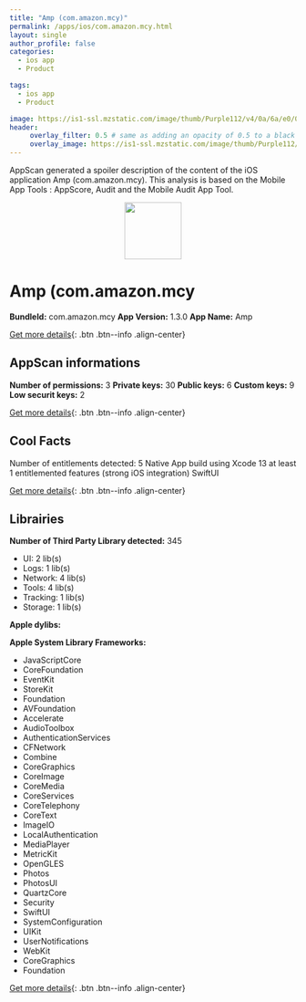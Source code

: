 ```yaml
---
title: "Amp (com.amazon.mcy)"
permalink: /apps/ios/com.amazon.mcy.html
layout: single
author_profile: false
categories: 
  - ios app 
  - Product 

tags: 
  - ios app 
  - Product 

image: https://is1-ssl.mzstatic.com/image/thumb/Purple112/v4/0a/6a/e0/0a6ae09a-8745-48a9-2146-0ad9a9d86ed4/AppIcon-1x_U007emarketing-0-10-0-85-220.png/512x512bb.jpg
header: 
     overlay_filter: 0.5 # same as adding an opacity of 0.5 to a black background
     overlay_image: https://is1-ssl.mzstatic.com/image/thumb/Purple112/v4/0a/6a/e0/0a6ae09a-8745-48a9-2146-0ad9a9d86ed4/AppIcon-1x_U007emarketing-0-10-0-85-220.png/512x512bb.jpg
---
```

AppScan generated a spoiler description of the content of the iOS application Amp (com.amazon.mcy). This analysis is based on the Mobile App Tools : AppScore, Audit and the Mobile Audit App Tool.

  
  
<div style="text-align: center;"><img src="https://is1-ssl.mzstatic.com/image/thumb/Purple112/v4/0a/6a/e0/0a6ae09a-8745-48a9-2146-0ad9a9d86ed4/AppIcon-1x_U007emarketing-0-10-0-85-220.png/512x512bb.jpg" width="100" height="100"></div>  
  
# Amp (com.amazon.mcy

**BundleId:** com.amazon.mcy
**App Version:** 1.3.0
**App Name:** Amp


[Get more details](/pricing.html){: .btn .btn--info .align-center}  
  
## AppScan informations 

**Number of permissions:** 3
**Private keys:** 30
**Public keys:** 6
**Custom keys:** 9
**Low securit keys:** 2
  
[Get more details](/pricing.html){: .btn .btn--info .align-center}

## Cool Facts

Number of entitlements detected: 5
Native App
build using Xcode 13
at least 1 entitlemented features (strong iOS integration)
SwiftUI
  
[Get more details](/pricing.html){: .btn .btn--info .align-center}

## Librairies 
**Number of Third Party Library detected:** 345
- UI: 2 lib(s)
- Logs: 1 lib(s)
- Network: 4 lib(s)
- Tools: 4 lib(s)
- Tracking: 1 lib(s)
- Storage: 1 lib(s)

**Apple dylibs:**


**Apple System Library Frameworks:**
- JavaScriptCore
- CoreFoundation
- EventKit
- StoreKit
- Foundation
- AVFoundation
- Accelerate
- AudioToolbox
- AuthenticationServices
- CFNetwork
- Combine
- CoreGraphics
- CoreImage
- CoreMedia
- CoreServices
- CoreTelephony
- CoreText
- ImageIO
- LocalAuthentication
- MediaPlayer
- MetricKit
- OpenGLES
- Photos
- PhotosUI
- QuartzCore
- Security
- SwiftUI
- SystemConfiguration
- UIKit
- UserNotifications
- WebKit
- CoreGraphics
- Foundation


  
[Get more details](/pricing.html){: .btn .btn--info .align-center}

